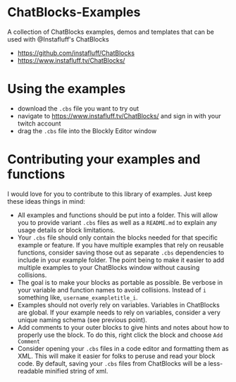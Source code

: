 # ChatBlocks-Examples

A collection of ChatBlocks examples, demos and templates that can be used with @Instafluff's ChatBlocks

- https://github.com/instafluff/ChatBlocks
- https://www.instafluff.tv/ChatBlocks/

# Using the examples

- download the `.cbs` file you want to try out
- navigate to https://www.instafluff.tv/ChatBlocks/ and sign in with your twitch account
- drag the `.cbs` file into the Blockly Editor window

# Contributing your examples and functions

I would love for you to contribute to this library of examples. Just keep these ideas things in mind:

- All examples and functions should be put into a folder. This will allow you to provide variant `.cbs` files as well as a `README.md` to explain any usage details or block limitations.
- Your `.cbs` file should only contain the blocks needed for that specific example or feature. If you have multiple examples that rely on reusable functions, consider saving those out as separate `.cbs` dependencies to include in your example folder. The point being to make it easier to add multiple examples to your ChatBlocks window without causing collisions.
- The goal is to make your blocks as portable as possible. Be verbose in your variable and function names to avoid collisions. Instead of `i` something like, `username_exampletitle_i`.
- Examples should not overly rely on variables. Variables in ChatBlocks are global. If your example needs to rely on variables, consider a very unique naming schema (see previous point).
- Add comments to your outer blocks to give hints and notes about how to properly use the block. To do this, right click the block and choose `Add Comment`
- Consider opening your `.cbs` files in a code editor and formatting them as XML. This will make it easier for folks to peruse and read your block code. By default, saving your `.cbs` files from ChatBlocks will be a less-readable minified string of xml.